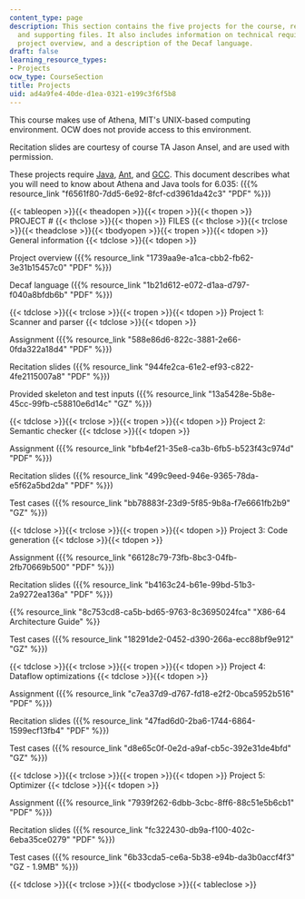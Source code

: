 ```yaml
---
content_type: page
description: This section contains the five projects for the course, recitation slides,
  and supporting files. It also includes information on technical requirements, a
  project overview, and a description of the Decaf language.
draft: false
learning_resource_types:
- Projects
ocw_type: CourseSection
title: Projects
uid: ad4a9fe4-40de-d1ea-0321-e199c3f6f5b8
---
```

This course makes use of Athena, MIT's UNIX-based computing environment. OCW does not provide access to this environment.

Recitation slides are courtesy of course TA Jason Ansel, and are used with permission.

These projects require [Java](https://www.oracle.com/java/technologies/downloads/), [Ant](http://ant.apache.org/), and [GCC](http://gcc.gnu.org/). This document describes what you will need to know about Athena and Java tools for 6.035: ({{% resource_link "f6561f80-7dd5-6e92-8fcf-cd3961da42c3" "PDF" %}})

{{< tableopen >}}{{< theadopen >}}{{< tropen >}}{{< thopen >}}
PROJECT #
{{< thclose >}}{{< thopen >}}
FILES
{{< thclose >}}{{< trclose >}}{{< theadclose >}}{{< tbodyopen >}}{{< tropen >}}{{< tdopen >}}
General information
{{< tdclose >}}{{< tdopen >}}

Project overview ({{% resource_link "1739aa9e-a1ca-cbb2-fb62-3e31b15457c0" "PDF" %}})

Decaf language ({{% resource_link "1b21d612-e072-d1aa-d797-f040a8bfdb6b" "PDF" %}})

{{< tdclose >}}{{< trclose >}}{{< tropen >}}{{< tdopen >}}
Project 1: Scanner and parser
{{< tdclose >}}{{< tdopen >}}

Assignment ({{% resource_link "588e86d6-822c-3881-2e66-0fda322a18d4" "PDF" %}})

Recitation slides ({{% resource_link "944fe2ca-61e2-ef93-c822-4fe2115007a8" "PDF" %}})

Provided skeleton and test inputs ({{% resource_link "13a5428e-5b8e-45cc-99fb-c58810e6d14c" "GZ" %}})

{{< tdclose >}}{{< trclose >}}{{< tropen >}}{{< tdopen >}}
Project 2: Semantic checker
{{< tdclose >}}{{< tdopen >}}

Assignment ({{% resource_link "bfb4ef21-35e8-ca3b-6fb5-b523f43c974d" "PDF" %}})

Recitation slides ({{% resource_link "499c9eed-946e-9365-78da-e5f62a5bd2da" "PDF" %}})

Test cases ({{% resource_link "bb78883f-23d9-5f85-9b8a-f7e6661fb2b9" "GZ" %}})

{{< tdclose >}}{{< trclose >}}{{< tropen >}}{{< tdopen >}}
Project 3: Code generation
{{< tdclose >}}{{< tdopen >}}

Assignment ({{% resource_link "66128c79-73fb-8bc3-04fb-2fb70669b500" "PDF" %}})

Recitation slides ({{% resource_link "b4163c24-b61e-99bd-51b3-2a9272ea136a" "PDF" %}})

{{% resource_link "8c753cd8-ca5b-bd65-9763-8c3695024fca" "X86-64 Architecture Guide" %}}

Test cases ({{% resource_link "18291de2-0452-d390-266a-ecc88bf9e912" "GZ" %}})

{{< tdclose >}}{{< trclose >}}{{< tropen >}}{{< tdopen >}}
Project 4: Dataflow optimizations
{{< tdclose >}}{{< tdopen >}}

Assignment ({{% resource_link "c7ea37d9-d767-fd18-e2f2-0bca5952b516" "PDF" %}})

Recitation slides ({{% resource_link "47fad6d0-2ba6-1744-6864-1599ecf13fb4" "PDF" %}})

Test cases ({{% resource_link "d8e65c0f-0e2d-a9af-cb5c-392e31de4bfd" "GZ" %}})

{{< tdclose >}}{{< trclose >}}{{< tropen >}}{{< tdopen >}}
Project 5: Optimizer
{{< tdclose >}}{{< tdopen >}}

Assignment ({{% resource_link "7939f262-6dbb-3cbc-8ff6-88c51e5b6cb1" "PDF" %}})

Recitation slides ({{% resource_link "fc322430-db9a-f100-402c-6eba35ce0279" "PDF" %}})

Test cases ({{% resource_link "6b33cda5-ce6a-5b38-e94b-da3b0accf4f3" "GZ - 1.9MB" %}})

{{< tdclose >}}{{< trclose >}}{{< tbodyclose >}}{{< tableclose >}}